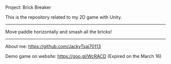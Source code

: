 Project: Brick Breaker

This is the repository related to my 2D game with Unity.

***

Move paddle horizontally and smash all the bricks!

***

About me: https://github.com/JackyTsai70113

Demo game on website: https://goo.gl/WcRACD (Expired on the March 16)
